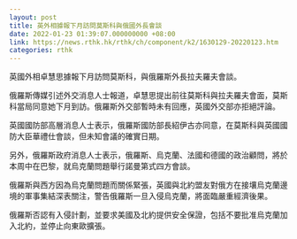 ```yaml
---
layout: post
title: 英外相據報下月訪問莫斯科與俄國外長會談
date: 2022-01-23 01:39:07.000000000 +08:00
link: https://news.rthk.hk/rthk/ch/component/k2/1630129-20220123.htm
categories: rthk
---
```


英國外相卓慧思據報下月訪問莫斯科，與俄羅斯外長拉夫羅夫會談。

俄羅斯傳媒引述外交消息人士報道，卓慧思提出前往莫斯科與拉夫羅夫會面，莫斯科當局同意她下月到訪。俄羅斯外交部暫時未有回應，英國外交部亦拒絕評論。

英國國防部高層消息人士表示，俄羅斯國防部長紹伊古亦同意，在莫斯科與英國國防大臣華禮仕會談，但未知會議的確實日期。

另外，俄羅斯政府消息人士表示，俄羅斯、烏克蘭、法國和德國的政治顧問，將於本周中在巴黎，就烏克蘭問題舉行諾曼第式四方會談。

俄羅斯與西方因為烏克蘭問題而關係緊張，英國與北約盟友對俄方在接壤烏克蘭邊境的軍事集結深表關注，警告俄羅斯一旦入侵烏克蘭，將面臨嚴重經濟後果。

俄羅斯否認有入侵計劃，並要求美國及北約提供安全保證，包括不要批准烏克蘭加入北約，並停止向東歐擴張。
